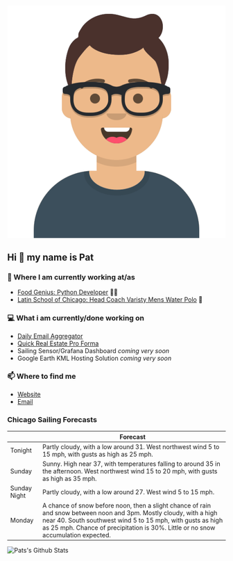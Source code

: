 [![Social banner for p-j-falconer](https://raw.githubusercontent.com/P-J-FALCONER/P-J-FALCONER/master/assets/avataaars.svg)](https://patfalconer.com/)
## Hi :wave: my name is Pat

### 💼 Where I am currently working at/as
- [Food Genius: Python Developer](https://getfoodgenius.com/) 🍔🐍
- [Latin School of Chicago: Head Coach Varisty Mens Water Polo](https://www.latinschool.org/) 🤽


### 💻 What i am currently/done working on
 - [Daily Email Aggregator](https://github.com/P-J-FALCONER/dott_daily_mail)
 - [Quick Real Estate Pro Forma](https://github.com/P-J-FALCONER/henry)
 - Sailing Sensor/Grafana Dashboard *coming very soon*
 - Google Earth KML Hosting Solution *coming very soon*

### 📫 Where to find me
 - [Website](https://patfalconer.com/)
 - [Email](mailto:patrick.j.falconer@gmail.com)


### Chicago Sailing Forecasts
|   | Forecast  |
|---|---|
| Tonight | Partly cloudy, with a low around 31. West northwest wind 5 to 15 mph, with gusts as high as 25 mph. |
| Sunday | Sunny. High near 37, with temperatures falling to around 35 in the afternoon. West northwest wind 15 to 20 mph, with gusts as high as 35 mph. |
| Sunday Night | Partly cloudy, with a low around 27. West wind 5 to 15 mph. |
| Monday | A chance of snow before noon, then a slight chance of rain and snow between noon and 3pm. Mostly cloudy, with a high near 40. South southwest wind 5 to 15 mph, with gusts as high as 25 mph. Chance of precipitation is 30%. Little or no snow accumulation expected. |

![Pats's Github Stats](https://github-readme-stats.vercel.app/api?username=p-j-falconer&show_icons=true&theme=radical)

